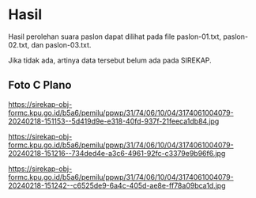 # Hasil

Hasil perolehan suara paslon dapat dilihat pada file paslon-01.txt, paslon-02.txt, dan paslon-03.txt.

Jika tidak ada, artinya data tersebut belum ada pada SIREKAP.

## Foto C Plano

https://sirekap-obj-formc.kpu.go.id/b5a6/pemilu/ppwp/31/74/06/10/04/3174061004079-20240218-151153--5d419d9e-e318-40fd-937f-21feeca1db84.jpg

https://sirekap-obj-formc.kpu.go.id/b5a6/pemilu/ppwp/31/74/06/10/04/3174061004079-20240218-151216--734ded4e-a3c6-4961-92fc-c3379e9b96f6.jpg

https://sirekap-obj-formc.kpu.go.id/b5a6/pemilu/ppwp/31/74/06/10/04/3174061004079-20240218-151242--c6525de9-6a4c-405d-ae8e-ff78a09bca1d.jpg

